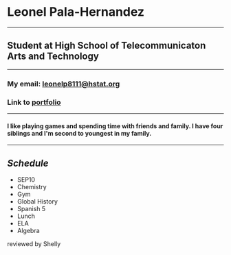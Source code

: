 # **Leonel Pala-Hernandez**
---
## Student at High School of Telecommunicaton Arts and Technology
---
### My email: [leonelp8111@hstat.org]()
### Link to [portfolio](https://leonelp8111.github.io/)
---
#### I like playing games and spending time with friends and family. I have four siblings and I'm second to youngest in my family.
---
## *Schedule*
- SEP10
- Chemistry
- Gym
- Global History
- Spanish 5
- Lunch
- ELA
- Algebra

reviewed by Shelly